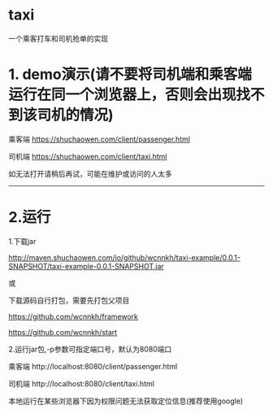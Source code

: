 # taxi
一个乘客打车和司机抢单的实现

# 1. demo演示(请不要将司机端和乘客端运行在同一个浏览器上，否则会出现找不到该司机的情况)

乘客端 https://shuchaowen.com/client/passenger.html

司机端 https://shuchaowen.com/client/taxi.html

如无法打开请稍后再试，可能在维护或访问的人太多

----
# 2.运行

1.下载jar

http://maven.shuchaowen.com/io/github/wcnnkh/taxi-example/0.0.1-SNAPSHOT/taxi-example-0.0.1-SNAPSHOT.jar

或

下载源码自行打包，需要先打包父项目

https://github.com/wcnnkh/framework

https://github.com/wcnnkh/start

2.运行jar包,-p参数可指定端口号，默认为8080端口

乘客端 http://localhost:8080/client/passenger.html

司机端 http://localhost:8080/client/taxi.html

本地运行在某些浏览器下因为权限问题无法获取定位信息(推荐使用google)
